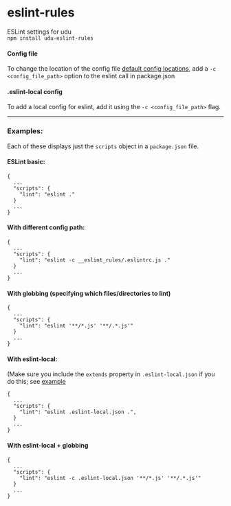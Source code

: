 # eslint-rules
ESLint settings for udu   
`npm install udu-eslint-rules`

#### Config file
To change the location of the config file [default config locations](http://eslint.org/docs/user-guide/configuring#configuration-cascading-and-hierarchy), add a `-c <config_file_path>` option to the eslint call in package.json

#### .eslint-local config
To add a local config for eslint, add it using the `-c <config_file_path>` flag.

---

### Examples:
Each of these displays just the `scripts` object in a `package.json` file.

#### ESLint basic:
```
{
  ...
  "scripts": {
    "lint": "eslint ."
  }
  ...
}
```

#### With different config path:
```
{
  ...
  "scripts": {
    "lint": "eslint -c __eslint_rules/.eslintrc.js ."
  }
  ...
}
```

#### With globbing (specifying which files/directories to lint)
```
{
  ...
  "scripts": {
    "lint": "eslint '**/*.js' '**/.*.js'"
  }
  ...
}
```

#### With eslint-local:
(Make sure you include the `extends` property in `.eslint-local.json` if you do this; see [example](.eslint-local.json)
```
{
  ...
  "scripts": {
    "lint": "eslint .eslint-local.json .",
  }
  ...
}
```

#### With eslint-local + globbing
```
{
  ...
  "scripts": {
    "lint": "eslint -c .eslint-local.json '**/*.js' '**/.*.js'"
  }
  ...
}
```
